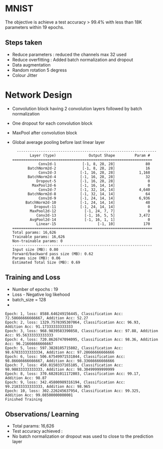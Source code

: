 
# MNIST

The objective is achieve a test accuracy > 99.4% with less than 18K parameters within 19 epochs.


## Steps taken

*  Reduce parameters : reduced the channels max 32 used
*  Reduce overfitting : Added batch normalization and dropout
*  Data augmentation
  *  Random rotation 5 degress
  *  Colour Jitter


# Network Design

* Convolution block having 2 convolution layers followed by batch normalization
* One dropout for each convolution block
* MaxPool after convolution block
* Global average pooling before last linear layer

  ```
    ----------------------------------------------------------------
          Layer (type)               Output Shape         Param #
  ================================================================
              Conv2d-1            [-1, 8, 28, 28]              80
         BatchNorm2d-2            [-1, 8, 28, 28]              16
              Conv2d-3           [-1, 16, 28, 28]           1,168
         BatchNorm2d-4           [-1, 16, 28, 28]              32
             Dropout-5           [-1, 16, 28, 28]               0
           MaxPool2d-6           [-1, 16, 14, 14]               0
              Conv2d-7           [-1, 32, 14, 14]           4,640
         BatchNorm2d-8           [-1, 32, 14, 14]              64
              Conv2d-9           [-1, 24, 14, 14]           6,936
        BatchNorm2d-10           [-1, 24, 14, 14]              48
            Dropout-11           [-1, 24, 14, 14]               0
          MaxPool2d-12             [-1, 24, 7, 7]               0
             Conv2d-13             [-1, 16, 5, 5]           3,472
          AvgPool2d-14             [-1, 16, 1, 1]               0
             Linear-15                   [-1, 10]             170
  ================================================================
  Total params: 16,626
  Trainable params: 16,626
  Non-trainable params: 0
  ----------------------------------------------------------------
  Input size (MB): 0.00
  Forward/backward pass size (MB): 0.62
  Params size (MB): 0.06
  Estimated Total Size (MB): 0.69
  
  ```
 
## Training and Loss

* Number of epochs : 19
* Loss - Negative log likehood
* batch_size = 128
* 

  ```
  Epoch: 1, loss: 8588.646249156445, Classification Acc: 72.58666666666667, Addition Acc: 52.27
  Epoch: 2, loss: 1329.7578395307064, Classification Acc: 96.93, Addition Acc: 91.17333333333333
  Epoch: 3, loss: 968.9839583390858, Classification Acc: 97.88, Addition Acc: 95.56333333333333
  Epoch: 4, loss: 720.8626747094095, Classification Acc: 98.36, Addition Acc: 96.21666666666667
  Epoch: 5, loss: 597.3828105715802, Classification Acc: 98.67833333333334, Addition Acc: 97.28666666666666
  Epoch: 6, loss: 506.67549971531844, Classification Acc: 98.86666666666667, Addition Acc: 98.33666666666666
  Epoch: 7, loss: 450.0150337165105, Classification Acc: 98.98833333333333, Addition Acc: 98.30499999999999
  Epoch: 8, loss: 370.68281011172803, Classification Acc: 99.17, Addition Acc: 98.87
  Epoch: 9, loss: 342.45800989316194, Classification Acc: 99.21833333333333, Addition Acc: 98.965
  Epoch: 10, loss: 302.226245637954, Classification Acc: 99.325, Addition Acc: 99.08500000000001
  Finished Training

  ```

## Observations/ Learning

* Total params: 16,626
* Test accuracy achieved : 
* No batch normalization or dropout was used to close to the prediction layer
